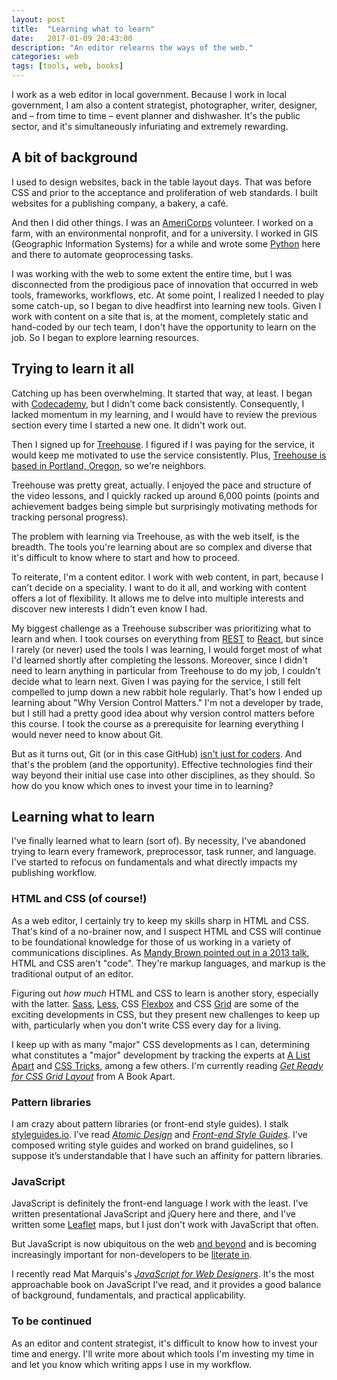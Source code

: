 ```yaml
---
layout: post
title:  "Learning what to learn"
date:   2017-01-09 20:43:00
description: "An editor relearns the ways of the web."
categories: web
tags: [tools, web, books]
---
```

I work as a web editor in local government. Because I work in local government, I am also a content strategist, photographer, writer, designer, and – from time to time – event planner and dishwasher. It's the public sector, and it's simultaneously infuriating and extremely rewarding.

## A bit of background  
I used to design websites, back in the table layout days. That was before CSS and prior to the acceptance and proliferation of web standards. I built websites for a publishing company, a bakery, a café.

And then I did other things. I was an [AmeriCorps](https://www.nationalservice.gov/programs/americorps) volunteer. I worked on a farm, with an environmental nonprofit, and for a university. I worked in GIS (Geographic Information Systems) for a while and wrote some [Python](http://pro.arcgis.com/en/pro-app/arcpy/get-started/what-is-arcpy-.htm) here and there to automate geoprocessing tasks.

I was working with the web to some extent the entire time, but I was disconnected from the prodigious pace of innovation that occurred in web tools, frameworks, workflows, etc. At some point, I realized I needed to play some catch-up, so I began to dive headfirst into learning new tools. Given I work with content on a site that is, at the moment, completely static and hand-coded by our tech team, I don't have the opportunity to learn on the job. So I began to explore learning resources.

## Trying to learn it all
Catching up has been overwhelming. It started that way, at least. I began with [Codecademy](https://www.codecademy.com/), but I didn't come back consistently. Consequently, I lacked momentum in my learning, and I would have to review the previous section every time I started a new one. It didn't work out.

Then I signed up for [Treehouse](https://teamtreehouse.com/). I figured if I was paying for the service, it would keep me motivated to use the service consistently. Plus, [Treehouse is based in Portland, Oregon](http://www.officelovin.com/2014/11/11/inside-treehouses-portland-offices/), so we're neighbors.

Treehouse was pretty great, actually. I enjoyed the pace and structure of the video lessons, and I quickly racked up around 6,000 points (points and achievement badges being simple but surprisingly motivating methods for tracking personal progress). 

The problem with learning via Treehouse, as with the web itself, is the breadth. The tools you're learning about are so complex and diverse that it's difficult to know where to start and how to proceed. 

To reiterate, I'm a content editor. I work with web content, in part, because I can't decide on a speciality. I want to do it all, and working with content offers a lot of flexibility. It allows me to delve into multiple interests and discover new interests I didn't even know I had. 

My biggest challenge as a Treehouse subscriber was prioritizing what to learn and when. I took courses on everything from [REST](https://en.wikipedia.org/wiki/Representational_state_transfer) to [React](https://facebook.github.io/react/), but since I rarely (or never) used the tools I was learning, I would forget most of what I'd learned shortly after completing the lessons. Moreover, since I didn't need to learn anything in particular from Treehouse to do my job, I couldn't decide what to learn next. Given I was paying for the service, I still felt compelled to jump down a new rabbit hole regularly. That's how I ended up learning about "Why Version Control Matters." I'm not a developer by trade, but I still had a pretty good idea about why version control matters before this course. I took the course as a prerequisite for learning everything I would never need to know about Git.

But as it turns out, Git (or in this case GitHub) [isn't just for coders](http://www.makeuseof.com/tag/just-coders-9-ways-use-github-creative-work/). And that's the problem (and the opportunity). Effective technologies find their way beyond their initial use case into other disciplines, as they should. So how do you know which ones to invest your time in to learning? 

## Learning what to learn
I've finally learned what to learn (sort of). By necessity, I've abandoned trying to learn every framework, preprocessor, task runner, and language. I've started to refocus on fundamentals and what directly impacts my publishing workflow.

### HTML and CSS (of course!)
As a web editor, I certainly try to keep my skills sharp in HTML and CSS. That's kind of a no-brainer now, and I suspect HTML and CSS will continue to be foundational knowledge for those of us working in a variety of communications disciplines. As [Mandy Brown pointed out in a 2013 talk](https://vimeo.com/70387173), HTML and CSS aren't "code". They're markup languages, and markup is the traditional output of an editor. 

Figuring out _how much_ HTML and CSS to learn is another story, especially with the latter. [Sass](http://sass-lang.com/), [Less](http://lesscss.org/), CSS [Flexbox](https://css-tricks.com/snippets/css/a-guide-to-flexbox/) and CSS [Grid](https://css-tricks.com/snippets/css/complete-guide-grid/) are some of the exciting developments in CSS, but they present new challenges to keep up with, particularly when you don't write CSS every day for a living. 

I keep up with as many "major" CSS developments as I can, determining what constitutes a "major" development by tracking the experts at [A List Apart](http://alistapart.com/) and [CSS Tricks](https://css-tricks.com/), among a few others. I'm currently reading [_Get Ready for CSS Grid Layout_](https://abookapart.com/products/get-ready-for-css-grid-layout) from A Book Apart.

### Pattern libraries
I am crazy about pattern libraries (or front-end style guides). I stalk [styleguides.io](http://styleguides.io/). I've read [_Atomic Design_](http://atomicdesign.bradfrost.com/) and [_Front-end Style Guides_](http://www.maban.co.uk/projects/front-end-style-guides/). I've composed writing style guides and worked on brand guidelines, so I suppose it’s understandable that I have such an affinity for pattern libraries.

### JavaScript
JavaScript is definitely the front-end language I work with the least. I've written presentational JavaScript and jQuery here and there, and I've written some [Leaflet](http://leafletjs.com/) maps, but I just don't work with JavaScript that often. 

But JavaScript is now ubiquitous on the web [and beyond](https://www.wired.com/2016/05/javascript-conquered-web-now-taking-desktop/) and is becoming increasingly important for non-developers to be [literate in](https://vimeo.com/70387173#t=1189s). 

I recently read Mat Marquis's [_JavaScript for Web Designers_](https://abookapart.com/products/javascript-for-web-designers). It's the most approachable book on JavaScript I've read, and it provides a good balance of background, fundamentals, and practical applicability.

### To be continued
As an editor and content strategist, it's difficult to know how to invest your time and energy. I'll write more about which tools I'm investing my time in and let you know which writing apps I use in my workflow.




